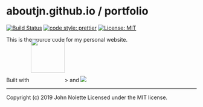 # aboutjn.github.io / portfolio

[![Build Status](https://travis-ci.org/neetjn/aboutjn.github.io.svg?branch=master)](https://travis-ci.org/neetjn/metatube-landing)
[![code style: prettier](https://img.shields.io/badge/code_style-prettier-ff69b4.svg)](https://github.com/prettier/prettier)
[![License: MIT](https://img.shields.io/badge/License-MIT-blue.svg)](LICENSE)

This is the source code for my personal website.

Built with <img src="https://svelte.dev/svelte-logo-horizontal.svg" style="position: relative; display: inline-block; width: 90px; height: auto; bottom: 25;" />> and <img src="https://fitsmallbusiness.com/wp-content/uploads/2018/04/word-image-515-e1524751407170.png" style="width: 90px height: auto;" /> 

---

Copyright (c) 2019 John Nolette Licensed under the MIT license.